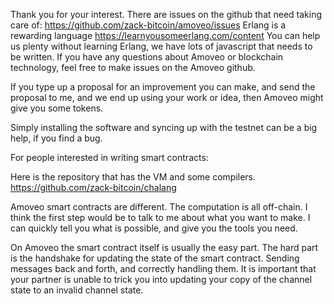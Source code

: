 Thank you for your interest.
There are issues on the github that need taking care of: https://github.com/zack-bitcoin/amoveo/issues
Erlang is a rewarding language https://learnyousomeerlang.com/content
You can help us plenty without learning Erlang, we have lots of javascript that needs to be written.
If you have any questions about Amoveo or blockchain technology, feel free to make issues on the Amoveo github.

If you type up a proposal for an improvement you can make, and send the proposal to me, and we end up using your work or idea, then Amoveo might give you some tokens.

Simply installing the software and syncing up with the testnet can be a big help, if you find a bug.




For people interested in writing smart contracts:

Here is the repository that has the VM and some compilers.
https://github.com/zack-bitcoin/chalang

Amoveo smart contracts are different. The computation is all off-chain.
I think the first step would be to talk to me about what you want to make.
I can quickly tell you what is possible, and give you the tools you need.

On Amoveo the smart contract itself is usually the easy part. The hard part is the handshake for updating the state of the smart contract. Sending messages back and forth, and correctly handling them. It is important that your partner is unable to trick you into updating your copy of the channel state to an invalid channel state.

